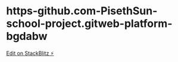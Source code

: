 # https-github.com-PisethSun-school-project.gitweb-platform-bgdabw

[Edit on StackBlitz ⚡️](https://stackblitz.com/edit/web-platform-bgdabw)